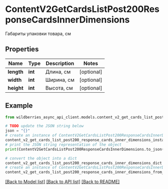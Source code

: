 # ContentV2GetCardsListPost200ResponseCardsInnerDimensions

Габариты упаковки товара, см

## Properties

Name | Type | Description | Notes
------------ | ------------- | ------------- | -------------
**length** | **int** | Длина, см | [optional] 
**width** | **int** | Ширина, см | [optional] 
**height** | **int** | Высота, см | [optional] 

## Example

```python
from wildberries_async_api_client.models.content_v2_get_cards_list_post200_response_cards_inner_dimensions import ContentV2GetCardsListPost200ResponseCardsInnerDimensions

# TODO update the JSON string below
json = "{}"
# create an instance of ContentV2GetCardsListPost200ResponseCardsInnerDimensions from a JSON string
content_v2_get_cards_list_post200_response_cards_inner_dimensions_instance = ContentV2GetCardsListPost200ResponseCardsInnerDimensions.from_json(json)
# print the JSON string representation of the object
print(ContentV2GetCardsListPost200ResponseCardsInnerDimensions.to_json())

# convert the object into a dict
content_v2_get_cards_list_post200_response_cards_inner_dimensions_dict = content_v2_get_cards_list_post200_response_cards_inner_dimensions_instance.to_dict()
# create an instance of ContentV2GetCardsListPost200ResponseCardsInnerDimensions from a dict
content_v2_get_cards_list_post200_response_cards_inner_dimensions_from_dict = ContentV2GetCardsListPost200ResponseCardsInnerDimensions.from_dict(content_v2_get_cards_list_post200_response_cards_inner_dimensions_dict)
```
[[Back to Model list]](../README.md#documentation-for-models) [[Back to API list]](../README.md#documentation-for-api-endpoints) [[Back to README]](../README.md)


